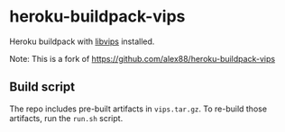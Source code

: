 heroku-buildpack-vips
=====================

Heroku buildpack with [libvips](https://github.com/jcupitt/libvips) installed.

Note: This is a fork of https://github.com/alex88/heroku-buildpack-vips

## Build script

The repo includes pre-built artifacts in `vips.tar.gz`. To re-build those
artifacts, run the `run.sh` script.
